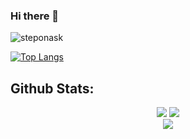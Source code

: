 ### Hi there 👋
<p align="left"> <img src="https://komarev.com/ghpvc/?username=steponask&label=Profile%20views&color=0e75b6&style=for-the-badge&color=blue" alt="steponask" /> </p>

[![Top Langs](https://github-readme-stats.vercel.app/api/top-langs/?username=steponasK&layout=compact)](https://github.com/SteponasK?tab=repositories)
## Github Stats:
<div align="center">
  <img src="https://github-readme-stats.vercel.app/api?username=SteponasK&theme=tokyonight&show_icons=true&hide_border=true" />
  <img src="https://github-readme-streak-stats.herokuapp.com/?user=SteponasK&theme=tokyonight&hide_border=true" />
  <br>
  <img src="https://github-readme-activity-graph.vercel.app/graph?username=SteponasK&theme=tokyonight&hide_border=true&bg_color=1A1B27" />
</div>

<!--
Add some fun facts ttt
Email, other ways of communication
I'm currently learning ttt
Mention project im currently working on

**SteponasK/SteponasK** is a ✨ _special_ ✨ repository because its `README.md` (this file) appears on your GitHub profile.

Here are some ideas to get you started:

- 🔭 I’m currently working on ...
- 🌱 I’m currently learning ...
- 👯 I’m looking to collaborate on ...
- 🤔 I’m looking for help with ...
- 💬 Ask me about ...
- 📫 How to reach me: ...
- 😄 Pronouns: ...
- ⚡ Fun fact: ...
-->

